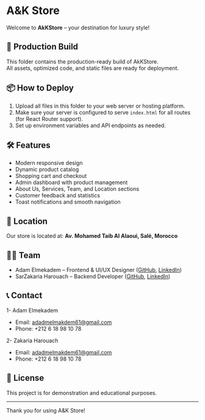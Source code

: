 # A&K Store

Welcome to **AkKStore** – your destination for luxury style!

## 🚀 Production Build

This folder contains the production-ready build of AkKStore.  
All assets, optimized code, and static files are ready for deployment.

## 📦 How to Deploy

1. Upload all files in this folder to your web server or hosting platform.
2. Make sure your server is configured to serve `index.html` for all routes (for React Router support).
3. Set up environment variables and API endpoints as needed.

## 🛠 Features

- Modern responsive design
- Dynamic product catalog
- Shopping cart and checkout
- Admin dashboard with product management
- About Us, Services, Team, and Location sections
- Customer feedback and statistics
- Toast notifications and smooth navigation

## 📍 Location

Our store is located at:
**Av. Mohamed Taib Al Alaoui, Salé, Morocco**

## 👨‍💻 Team

- Adam Elmekadem – Frontend & UI/UX Designer ([GitHub](https://github.com/Adam-Elmekadem), [LinkedIn](https://www.linkedin.com/in/adam-elmekadem-9a638231a/))
- SarZakaria Harouach – Backend Developer ([GitHub](https://github.com/ZakariaHarouach), [LinkedIn](https://www.linkedin.com/in/zakaria-harouach-824b2335b/))

## 📞 Contact

1- Adam Elmekadem
- Email: [adadmelmakdem61@gmail.com](mailto:adadmelmakdem61@gmail.com)
- Phone: +212 6 18 98 10 78

2- Zakaria Harouach
- Email: [adadmelmakdem61@gmail.com](mailto:adadmelmakdem61@gmail.com)
- Phone: +212 6 18 98 10 78

## 📝 License

This project is for demonstration and educational purposes.

---

Thank you for using A&K Store!